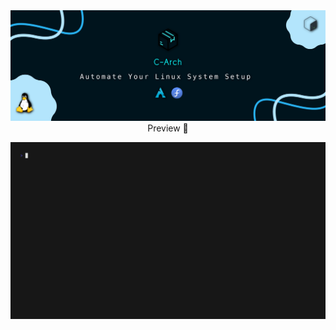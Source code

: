 <img src="https://raw.githubusercontent.com/harilvfs/assets/refs/heads/main/carch/carch.jpg" />

<div align="center">
Preview 👀
</div>

![Preview](./preview.gif)
